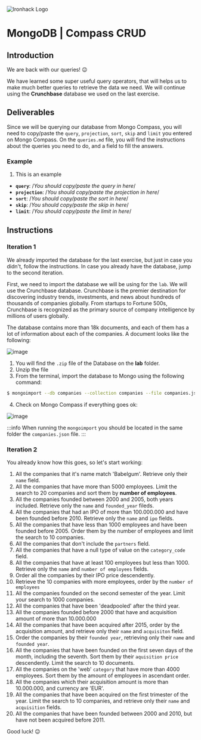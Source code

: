 ![Ironhack Logo](https://i.imgur.com/1QgrNNw.png)

# MongoDB | Compass CRUD

## Introduction

We are back with our queries! :wink:

We have learned some super useful query operators, that will helps us to make much better queries to retrieve the data we need. We will continue using the **Crunchbase** database we used on the last exercise.


## Deliverables

Since we will be querying our database from Mongo Compass, you will need to copy/paste the `query`, `projection`, `sort`, `skip` and `limit` you entered on Mongo Compass. On the `queries.md` file, you will find the instructions about the queries you need to do, and a field to fill the answers.

### Example 

1. This is an example
 - **`query`**: /*You should copy/paste the query in here*/
 - **`projection`**: /*You should copy/paste the projection in here*/
 - **`sort`**: /*You should copy/paste the sort in here*/
 - **`skip`**: /*You should copy/paste the skip in here*/
 - **`limit`**: /*You should copy/paste the limit in here*/

## Instructions

### Iteration 1

We already imported the database for the last exercise, but just in case you didn't, follow the instructions. In case you already have the database, jump to the second iteration.

First, we need to import the database we will be using for the `lab`. We will use the Crunchbase database. Crunchbase is the premier destination for discovering industry trends, investments, and news about hundreds of thousands of companies globally. From startups to Fortune 500s, Crunchbase is recognized as the primary source of company intelligence by millions of users globally.

The database contains more than 18k documents, and each of them has a lot of information about each of the companies. A document looks like the following:

![image](https://user-images.githubusercontent.com/23629340/36494916-d6db1770-1733-11e8-903e-5119b3c1b688.png)

1. You will find the `.zip` file of the Database on the **lab** folder.
2. Unzip the file
3. From the terminal, import the database to Mongo using the following command:
```bash
$ mongoimport --db companies --collection companies --file companies.json
```
4. Check on Mongo Compass if everything goes ok:

![image](https://user-images.githubusercontent.com/23629340/36534191-1f1bc5ec-17c6-11e8-9463-4945679b98c0.png)

:::info
When running the `mongoimport` you should be located in the same folder the `companies.json` file.
:::

### Iteration 2

You already know how this goes, so let's start working:

1. All the companies that it's name match 'Babelgum'. Retrieve only their `name` field.
2. All the companies that have more than 5000 employees. Limit the search to 20 companies and sort them by **number of employees**.
3. All the companies founded between 2000 and 2005, both years included. Retrieve only the `name` and `founded_year` fileds.
4. All the companies that had an IPO of more than 100.000.000 and have been founded before 2010. Retrieve only the `name` and `ipo` fields.
5. All the companies that have less than 1000 employees and have been founded before 2005. Order them by the number of employees and limit the search to 10 companies.
6. All the companies that don't include the `partners` field.
7. All the companies that have a null type of value on the `category_code` field.
8. All the companies that have at least 100 employees but less than 1000. Retrieve only the `name` and `number of employees` fields.
9. Order all the companies by their IPO price descendently.
10. Retrieve the 10 companies with more employees, order by the `number of employees`
11. All the companies founded on the second semester of the year. Limit your search to 1000 companies.
12. All the companies that have been 'deadpooled' after the third year.
13. All the companies founded before 2000 that have and acquisition amount of more than 10.000.000
14. All the companies that have been acquired after 2015, order by the acquisition amount, and retrieve only their `name` and `acquisiton` field.
15. Order the companies by their `founded year`, retrieving only their `name` and `founded year`.
16. All the companies that have been founded on the first seven days of the month, including the seventh. Sort them by their `aquisition price` descendently. Limit the search to 10 documents.
17. All the companies on the 'web' `category` that have more than 4000 employees. Sort them by the amount of employees in ascendant order.
18. All the companies which their acquisition amount is more than 10.000.000, and currency are 'EUR'.
19. All the companies that have been acquired on the first trimester of the year. Limit the search to 10 companies, and retrieve only their `name` and `acquisition` fields.
20. All the companies that have been founded between 2000 and 2010, but have not been acquired before 2011.


Good luck! :wink:



